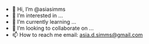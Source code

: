 - 👋 Hi, I’m @asiasimms
- 👀 I’m interested in ...
- 🌱 I’m currently learning ...
- 💞️ I’m looking to collaborate on ...
- 📫 How to reach me email: asia.d.simms@gmail.com

<!---
asiasimms/asiasimms is a ✨ special ✨ repository because its `README.md` (this file) appears on your GitHub profile.
You can click the Preview link to take a look at your changes.
--->
